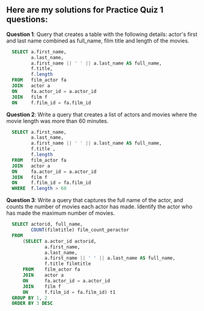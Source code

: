 ## Here are my solutions for Practice Quiz 1 questions:

<b>Question 1</b>: Query that creates a table with the following details: actor's first and last name combined as full_name, film title and length of the movies.

```sql
  SELECT a.first_name, 
         a.last_name,
         a.first_name || ' ' || a.last_name AS full_name,
         f.title,
         f.length
  FROM   film_actor fa
  JOIN   actor a
  ON     fa.actor_id = a.actor_id
  JOIN   film f
  ON     f.film_id = fa.film_id
```

<b>Question 2</b>: Write a query that creates a list of actors and movies where the movie length was more than 60 minutes.

```sql
  SELECT a.first_name, 
         a.last_name,
         a.first_name || ' ' || a.last_name AS full_name,
         f.title ,
         f.length
  FROM   film_actor fa
  JOIN   actor a
  ON     fa.actor_id = a.actor_id
  JOIN   film f
  ON     f.film_id = fa.film_id
  WHERE  f.length > 60
```

<b>Question 3</b>: Write a query that captures the full name of the actor, and counts the number of movies each actor has made. Identify the actor who has made the maximum number of movies.

```sql
  SELECT actorid, full_name, 
         COUNT(filmtitle) film_count_peractor
  FROM
      (SELECT a.actor_id actorid,
              a.first_name, 
              a.last_name,
              a.first_name || ' ' || a.last_name AS full_name,
              f.title filmtitle
      FROM    film_actor fa
      JOIN    actor a
      ON      fa.actor_id = a.actor_id
      JOIN    film f
      ON      f.film_id = fa.film_id) t1
  GROUP BY 1, 2
  ORDER BY 3 DESC
```